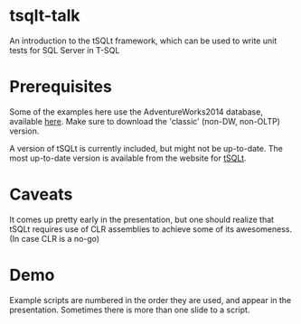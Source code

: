 # tsqlt-talk
An introduction to the tSQLt framework, which can be used to write unit tests for SQL Server in T-SQL

# Prerequisites
Some of the examples here use the AdventureWorks2014 database, available [here](https://msftdbprodsamples.codeplex.com/releases/view/125550). Make sure to download the 'classic' (non-DW, non-OLTP) version.

A version of tSQLt is currently included, but might not be up-to-date. The most up-to-date version is available from the website for [tSQLt](http://tsqlt.org/).

# Caveats
It comes up pretty early in the presentation, but one should realize that tSQLt requires use of CLR assemblies to achieve some of its awesomeness. (In case CLR is a no-go)

# Demo

Example scripts are numbered in the order they are used, and appear in the presentation. Sometimes there is more than one slide to a script.

